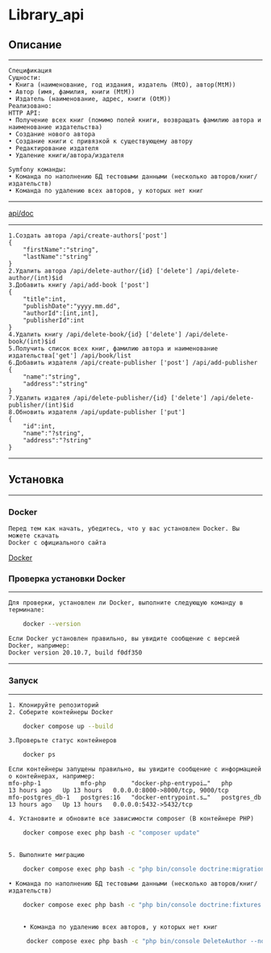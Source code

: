 # Library_api
## Описание
___
    Спецификация
    Сущности:
    • Книга (наименование, год издания, издатель (MtO), автор(MtM))
    • Автор (имя, фамилия, книги (MtM))
    • Издатель (наименование, адрес, книги (OtM))
    Реализовано:
    HTTP API:
    • Получение всех книг (помимо полей книги, возвращать фамилию автора и наименование издательства)
    • Создание нового автора
    • Создание книги с привязкой к существующему автору
    • Редактирование издателя
    • Удаление книги/автора/издателя

    Symfony команды:
    • Команда по наполнению БД тестовыми данными (несколько авторов/книг/издательств)
    • Команда по удалению всех авторов, у которых нет книг
___
[api/doc](http://localhost/api/doc)
___
    1.Создать автора /api/create-authors['post'] 
    {
        "firstName":"string",
        "lastName":"string"
    }
    2.Удалить автора /api/delete-author/{id} ['delete'] /api/delete-author/(int)$id
    3.Добавить книгу /api/add-book ['post']
    {
        "title":int,
        "publishDate":"yyyy.mm.dd",
        "authorId":[int,int],
        "publisherId":int
    }  
    4.Удалить книгу /api/delete-book/{id} ['delete'] /api/delete-book/(int)$id
    5.Получить список всех книг, фамилию автора и наименование издательства['get'] /api/book/list
    6.Добавить издателя /api/create-publisher ['post'] /api/add-publisher
    {
        "name":"string",
        "address":"string"
    }
    7.Удалить издатея /api/delete-publisher/{id} ['delete'] /api/delete-publisher/(int)$id
    8.Обновить издателя /api/update-publisher ['put']
    {
        "id":int,
        "name":"?string",
        "address":"?string"
    }
___
## Установка
___
### Docker
    Перед тем как начать, убедитесь, что у вас установлен Docker. Вы можете скачать 
    Docker с официального сайта 
[Docker](https://www.docker.com/get-started)


### Проверка установки Docker
___
    Для проверки, установлен ли Docker, выполните следующую команду в терминале:
```bash
    docker --version
```
    Если Docker установлен правильно, вы увидите сообщение с версией Docker, например:
    Docker version 20.10.7, build f0df350
___
### Запуск
___
    1. Клонируйте репозиторий 
    2. Соберите контейнеры Docker
```bash
    docker compose up --build
```
    3.Проверьте статус контейнеров

```bash
    docker ps
``` 
    Eсли контейнеры запущены правильно, вы увидите сообщение с информацией о контейнерах, например:
    mfo-php-1           mfo-php       "docker-php-entrypoi…"   php           13 hours ago   Up 13 hours   0.0.0.0:8000->8000/tcp, 9000/tcp
    mfo-postgres_db-1   postgres:16   "docker-entrypoint.s…"   postgres_db   13 hours ago   Up 13 hours   0.0.0.0:5432->5432/tcp

    4. Установите и обновите все зависимости composer (В контейнере PHP)
```bash
    docker compose exec php bash -c "composer update"
    
```
    5. Выполните миграцию
```bash
    docker compose exec php bash -c "php bin/console doctrine:migrations:migrate --no-interaction"
```
    • Команда по наполнению БД тестовыми данными (несколько авторов/книг/издательств)
```bash
    docker compose exec php bash -c "php bin/console doctrine:fixtures:load --no-interaction"
    
```
        • Команда по удалению всех авторов, у которых нет книг
```bash
     docker compose exec php bash -c "php bin/console DeleteAuthor --no-interaction"
    
```
